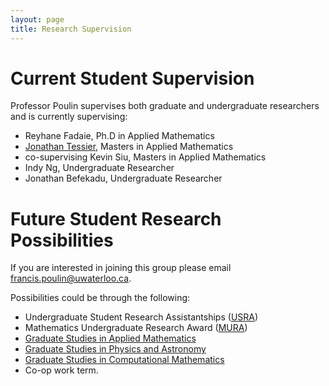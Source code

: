 ```yaml
---
layout: page
title: Research Supervision
---
```


# Current Student Supervision

Professor Poulin supervises both graduate and undergraduate researchers and is currently supervising:

- Reyhane Fadaie, Ph.D in Applied Mathematics
- [Jonathan Tessier](https://jonathan-tessier.github.io/), Masters in Applied Mathematics
- co-supervising Kevin Siu, Masters in Applied Mathematics
- Indy Ng, Undergraduate Researcher
- Jonathan Befekadu, Undergraduate Researcher 

# Future Student Research Possibilities

If you are interested in joining this group please email <francis.poulin@uwaterloo.ca>.  

Possibilities could be through the following:

* Undergraduate Student Research Assistantships ([USRA](https://uwaterloo.ca/applied-mathematics/current-undergraduates/undergraduate-research-opportunities))
* Mathematics Undergraduate Research Award ([MURA](https://uwaterloo.ca/math/research/research-information-students/mathematics-undergraduate-research-award-mura))
* [Graduate Studies in Applied Mathematics](https://uwaterloo.ca/applied-mathematics/graduate-students)
* [Graduate Studies in Physics and Astronomy](https://uwaterloo.ca/physics-astronomy/graduate-studies)
* [Graduate Studies in Computational Mathematics](https://uwaterloo.ca/computational-mathematics/future-masters-students)
* Co-op work term.
